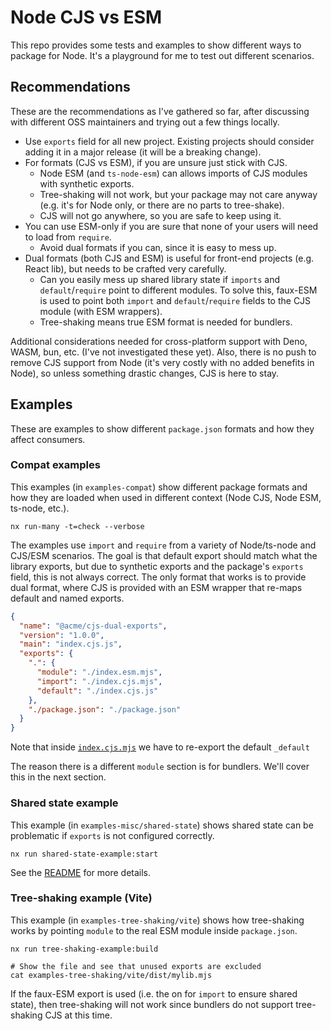 # Node CJS vs ESM

This repo provides some tests and examples to show different ways to package for Node. It's a playground for me to test out different scenarios.

## Recommendations

These are the recommendations as I've gathered so far, after discussing with different OSS maintainers and trying out a few things locally.

- Use `exports` field for all new project. Existing projects should consider adding it in a major release (it will be a breaking change).
- For formats (CJS vs ESM), if you are unsure just stick with CJS.
  - Node ESM (and `ts-node-esm`) can allows imports of CJS modules with synthetic exports.
  - Tree-shaking will not work, but your package may not care anyway (e.g. it's for Node only, or there are no parts to tree-shake).
  - CJS will not go anywhere, so you are safe to keep using it.
- You can use ESM-only if you are sure that none of your users will need to load from `require`.
  - Avoid dual formats if you can, since it is easy to mess up.
- Dual formats (both CJS and ESM) is useful for front-end projects (e.g. React lib), but needs to be crafted very carefully.
  - Can you easily mess up shared library state if `imports` and `default`/`require` point to different modules. To solve this, faux-ESM is used to point both `import` and `default`/`require` fields to the CJS module (with ESM wrappers).
  - Tree-shaking means true ESM format is needed for bundlers.

Additional considerations needed for cross-platform support with Deno, WASM, bun, etc. (I've not investigated these yet). Also, there is no push to remove CJS support from Node (it's very costly with no added benefits in Node), so unless something drastic changes, CJS is here to stay.

## Examples

These are examples to show different `package.json` formats and how they affect consumers.

### Compat examples

This examples (in `examples-compat`) show different package formats and how they are loaded when used in different context (Node CJS, Node ESM, ts-node, etc.).

```shell
nx run-many -t=check --verbose
```

The examples use `import` and `require` from a variety of Node/ts-node and CJS/ESM scenarios. The goal is that default export should match what the library exports, but due to synthetic exports and the package's `exports` field, this is not always correct. The only format that works is to provide dual format, where CJS is provided with an ESM wrapper that re-maps default and named exports.

```json
{
  "name": "@acme/cjs-dual-exports",
  "version": "1.0.0",
  "main": "index.cjs.js",
  "exports": {
    ".": {
      "module": "./index.esm.mjs",
      "import": "./index.cjs.mjs",
      "default": "./index.cjs.js"
    },
    "./package.json": "./package.json"
  }
}
```

Note that inside [`index.cjs.mjs`](./packages/cjs-dual-exports/index.cjs.mjs) we have to re-export the default `_default`

The reason there is a different `module` section is for bundlers. We'll cover this in the next section.

### Shared state example

This example (in `examples-misc/shared-state`) shows shared state can be problematic if `exports` is not configured correctly.

```shell
nx run shared-state-example:start
```

See the [README](./examples-misc/shared-state/README.md) for more details.

### Tree-shaking example (Vite)

This example (in `examples-tree-shaking/vite`) shows how tree-shaking works by pointing `module` to the real ESM module inside `package.json`.

```shell
nx run tree-shaking-example:build

# Show the file and see that unused exports are excluded
cat examples-tree-shaking/vite/dist/mylib.mjs
```

If the faux-ESM export is used (i.e. the on for `import` to ensure shared state), then tree-shaking will not work since bundlers do not support tree-shaking CJS at this time.
